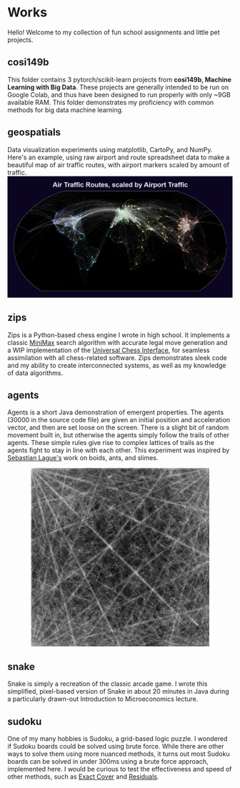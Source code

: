 # Works

Hello! Welcome to my collection of fun school assignments and little pet projects.

## cosi149b
This folder contains 3 pytorch/scikit-learn projects from **cosi149b, Machine Learning with Big Data**. These projects are generally intended to be run on Google Colab, and thus have been designed to run properly with only ~9GB available RAM. This folder demonstrates my proficiency with common methods for big data machine learning.

## geospatials
Data visualization experiments using matplotlib, CartoPy, and NumPy. Here's an example, using raw airport and route spreadsheet data to make a beautiful map of air traffic routes, with airport markers scaled by amount of traffic. ![Map of Air Traffic Routes, with Airport Markers scaled by amount of airport traffic](geospatials/air_travel_routes_with_airport_size_2.png)

## zips
Zips is a Python-based chess engine I wrote in high school. It implements a classic [MiniMax](https://en.wikipedia.org/wiki/Minimax) search algorithm with accurate legal move generation and a WIP implementation of the [Universal Chess Interface](https://www.chessprogramming.org/UCI), for seamless assimilation with all chess-related software. Zips demonstrates sleek code and my ability to create interconnected systems, as well as my knowledge of data algorithms.

## agents
Agents is a short Java demonstration of emergent properties. The agents (30000 in the source code file) are given an initial position and acceleration vector, and then are set loose on the screen. There is a slight bit of random movement built in, but otherwise the agents simply follow the trails of other agents. These simple rules give rise to complex lattices of trails as the agents fight to stay in line with each other. This experiment was inspired by [Sebastian Lague's](https://www.youtube.com/c/SebastianLague) work on boids, ants, and slimes.

<p align="center">
  <img src="https://github.com/simon-goode/works/blob/main/agents/lattices.png" width="400" height="400">
</p>

## snake
Snake is simply a recreation of the classic arcade game. I wrote this simplified, pixel-based version of Snake in about 20 minutes in Java during a particularly drawn-out Introduction to Microeconomics lecture.

## sudoku
One of my many hobbies is Sudoku, a grid-based logic puzzle. I wondered if Sudoku boards could be solved using brute force. While there are other ways to solve them using more nuanced methods, it turns out most Sudoku boards can be solved in under 300ms using a brute force approach, implemented here. I would be curious to test the effectiveness and speed of other methods, such as [Exact Cover](https://en.wikipedia.org/wiki/Exact_cover#Sudoku) and [Residuals](https://en.wikipedia.org/wiki/Sudoku_solving_algorithms#Relations_and_residuals).
